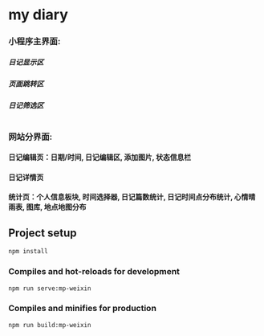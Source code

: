 # my diary

### 小程序主界面:
##### 日记显示区
##### 页面跳转区	
##### 日记筛选区	
#
### 网站分界面:
#### 日记编辑页：日期/时间, 日记编辑区, 添加图片, 状态信息栏
#### 日记详情页
#### 统计页：个人信息板块, 时间选择器, 日记篇数统计, 日记时间点分布统计, 心情晴雨表, 图库, 地点地图分布


## Project setup
```
npm install
```

### Compiles and hot-reloads for development
```
npm run serve:mp-weixin
```
 
### Compiles and minifies for production
```
npm run build:mp-weixin
```

